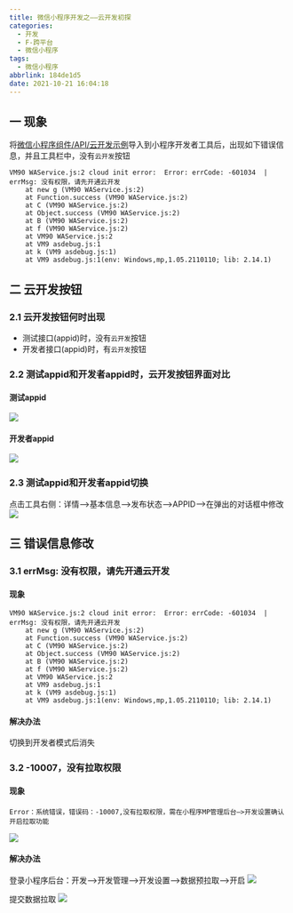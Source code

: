 ```yaml
---
title: 微信小程序开发之——云开发初探
categories:
  - 开发
  - F-跨平台
  - 微信小程序
tags:
  - 微信小程序
abbrlink: 184de1d5
date: 2021-10-21 16:04:18
---
```

## 一 现象

将[微信小程序组件/API/云开发示例][00]导入到小程序开发者工具后，出现如下错误信息，并且工具栏中，没有`云开发`按钮

```
VM90 WAService.js:2 cloud init error:  Error: errCode: -601034  | errMsg: 没有权限，请先开通云开发
    at new g (VM90 WAService.js:2)
    at Function.success (VM90 WAService.js:2)
    at C (VM90 WAService.js:2)
    at Object.success (VM90 WAService.js:2)
    at B (VM90 WAService.js:2)
    at f (VM90 WAService.js:2)
    at VM90 WAService.js:2
    at VM9 asdebug.js:1
    at k (VM9 asdebug.js:1)
    at VM9 asdebug.js:1(env: Windows,mp,1.05.2110110; lib: 2.14.1)
```

<!--more-->

## 二 云开发按钮

### 2.1 云开发按钮何时出现

* 测试接口(appid)时，没有`云开发`按钮
* 开发者接口(appid)时，有`云开发`按钮

### 2.2 测试appid和开发者appid时，云开发按钮界面对比

#### 测试appid
![][1]

#### 开发者appid
![][2]

### 2.3 测试appid和开发者appid切换

点击工具右侧：详情——>基本信息——>发布状态——>APPID——>在弹出的对话框中修改
![][3]

## 三 错误信息修改

### 3.1 errMsg: 没有权限，请先开通云开发

#### 现象

```
VM90 WAService.js:2 cloud init error:  Error: errCode: -601034  | errMsg: 没有权限，请先开通云开发
    at new g (VM90 WAService.js:2)
    at Function.success (VM90 WAService.js:2)
    at C (VM90 WAService.js:2)
    at Object.success (VM90 WAService.js:2)
    at B (VM90 WAService.js:2)
    at f (VM90 WAService.js:2)
    at VM90 WAService.js:2
    at VM9 asdebug.js:1
    at k (VM9 asdebug.js:1)
    at VM9 asdebug.js:1(env: Windows,mp,1.05.2110110; lib: 2.14.1)
```

#### 解决办法

切换到开发者模式后消失

### 3.2 -10007，没有拉取权限

#### 现象

```
Error：系统错误，错误码：-10007,没有拉取权限，需在小程序MP管理后台—>开发设置确认开启拉取功能
```
![][4]

#### 解决办法

登录小程序后台：开发——>开发管理——>开发设置——>数据预拉取——>开启
![][5]

提交数据拉取
![][6]


[00]:https://github.com/wechat-miniprogram/miniprogram-demo


[1]:https://cdn.jsdelivr.net/gh/PGzxc/CDN/blog-wechat/wechat-yun-button-none-view.png
[2]:https://cdn.jsdelivr.net/gh/PGzxc/CDN/blog-wechat/wechat-yun-button-developer-view.png
[3]:https://cdn.jsdelivr.net/gh/PGzxc/CDN/blog-wechat/wechat-yun-appid-change.png
[4]:https://cdn.jsdelivr.net/gh/PGzxc/CDN/blog-wechat/wechat-yun-error-10007.png
[5]:https://cdn.jsdelivr.net/gh/PGzxc/CDN/blog-wechat/wechat-yun-data-pre-pull-open.png
[6]:https://cdn.jsdelivr.net/gh/PGzxc/CDN/blog-wechat/wechat-yun-data-pre-pull-function.png